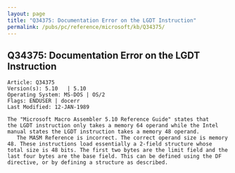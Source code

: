 ```yaml
---
layout: page
title: "Q34375: Documentation Error on the LGDT Instruction"
permalink: /pubs/pc/reference/microsoft/kb/Q34375/
---
```


## Q34375: Documentation Error on the LGDT Instruction

	Article: Q34375
	Version(s): 5.10   | 5.10
	Operating System: MS-DOS | OS/2
	Flags: ENDUSER | docerr
	Last Modified: 12-JAN-1989
	
	The "Microsoft Macro Assembler 5.10 Reference Guide" states that
	the LGDT instruction only takes a memory 64 operand while the Intel
	manual states the LGDT instruction takes a memory 48 operand.
	   The MASM Reference is incorrect. The correct operand size is memory
	48. These instructions load essentially a 2-field structure whose
	total size is 48 bits. The first two bytes are the limit field and the
	last four bytes are the base field. This can be defined using the DF
	directive, or by defining a structure as described.
